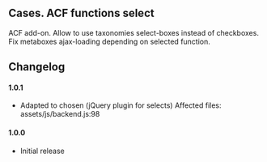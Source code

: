 ## Cases. ACF functions select
ACF add-on. Allow to use taxonomies select-boxes instead of checkboxes.
Fix metaboxes ajax-loading depending on selected function.

## Changelog

#### 1.0.1
* Adapted to chosen (jQuery plugin for selects)
  Affected files: assets/js/backend.js:98

#### 1.0.0
* Initial release